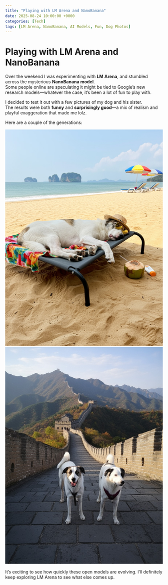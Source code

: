 ```yaml
---
title: "Playing with LM Arena and NanoBanana"
date: 2025-08-24 10:00:00 +0000
categories: [Tech]
tags: [LM Arena, NanoBanana, AI Models, Fun, Dog Photos]
---
```


# Playing with LM Arena and NanoBanana

Over the weekend I was experimenting with **LM Arena**, and stumbled across the mysterious **NanoBanana model**.  
Some people online are speculating it might be tied to Google’s new research models—whatever the case, it’s been a lot of fun to play with.

I decided to test it out with a few pictures of my dog and his sister.  
The results were both **funny** and **surprisingly good**—a mix of realism and playful exaggeration that made me lolz.

Here are a couple of the generations:

![Nano Banana - Dog Vacation 1](assets/img/posts/2025-08-24-playing-with-lmarena-nano-banana/dog1.jpeg)  
![Nano Banana - Dog Vacation 2](assets/img/posts/2025-08-24-playing-with-lmarena-nano-banana/dog2.jpeg)  

It’s exciting to see how quickly these open models are evolving. I’ll definitely keep exploring LM Arena to see what else comes up.